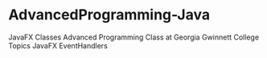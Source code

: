 # AdvancedProgramming-Java
JavaFX Classes
Advanced Programming Class at Georgia Gwinnett College
 Topics
  JavaFX
  EventHandlers
